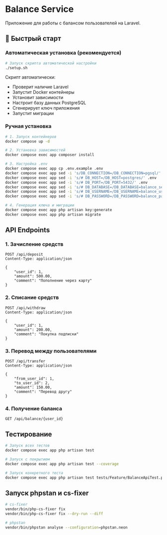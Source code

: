 # Balance Service

Приложение для работы с балансом пользователей на Laravel.

## 🚀 Быстрый старт

### Автоматическая установка (рекомендуется)

```bash
# Запуск скрипта автоматической настройки
./setup.sh
```

Скрипт автоматически:
- Проверит наличие Laravel
- Запустит Docker контейнеры
- Установит зависимости
- Настроит базу данных PostgreSQL
- Сгенерирует ключ приложения
- Запустит миграции

### Ручная установка

```bash
# 1. Запуск контейнеров
docker compose up -d

# 2. Установка зависимостей
docker compose exec app composer install

# 3. Настройка .env
docker compose exec app cp .env.example .env
docker compose exec app sed -i 's/DB_CONNECTION=/DB_CONNECTION=pgsql/' .env
docker compose exec app sed -i 's/# DB_HOST=/DB_HOST=postgres/' .env
docker compose exec app sed -i 's/# DB_PORT=/DB_PORT=5432/' .env
docker compose exec app sed -i 's/# DB_DATABASE=/DB_DATABASE=balance_service/' .env
docker compose exec app sed -i 's/# DB_USERNAME=/DB_USERNAME=balance_user/' .env
docker compose exec app sed -i 's/# DB_PASSWORD=/DB_PASSWORD=balance_password/' .env

# 4. Генерация ключа и миграции
docker compose exec app php artisan key:generate
docker compose exec app php artisan migrate
```

## API Endpoints

### 1. Зачисление средств
```http
POST /api/deposit
Content-Type: application/json

{
    "user_id": 1,
    "amount": 500.00,
    "comment": "Пополнение через карту"
}
```

### 2. Списание средств
```http
POST /api/withdraw
Content-Type: application/json

{
    "user_id": 1,
    "amount": 200.00,
    "comment": "Покупка подписки"
}
```

### 3. Перевод между пользователями
```http
POST /api/transfer
Content-Type: application/json

{
    "from_user_id": 1,
    "to_user_id": 2,
    "amount": 150.00,
    "comment": "Перевод другу"
}
```

### 4. Получение баланса
```http
GET /api/balance/{user_id}
```


## Тестирование

```bash
# Запуск всех тестов
docker compose exec app php artisan test

# Запуск с покрытием
docker compose exec app php artisan test --coverage

# Запуск конкретного теста
docker compose exec app php artisan test tests/Feature/BalanceApiTest.php
```
## Запуск phpstan и cs-fixer

```bash
# cs-fixer
vendor/bin/php-cs-fixer fix
vendor/bin/php-cs-fixer fix --dry-run --diff

# phpstan
vendor/bin/phpstan analyse --configuration=phpstan.neon
```
